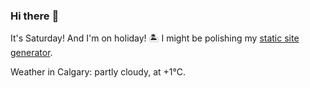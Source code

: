 ### Hi there :wave:

It's Saturday! And I'm on holiday! :desert_island: I might be polishing my [static site generator](https://github.com/bewuethr/pandoc-bash-blog).

Weather in Calgary: partly cloudy, at +1°C.
